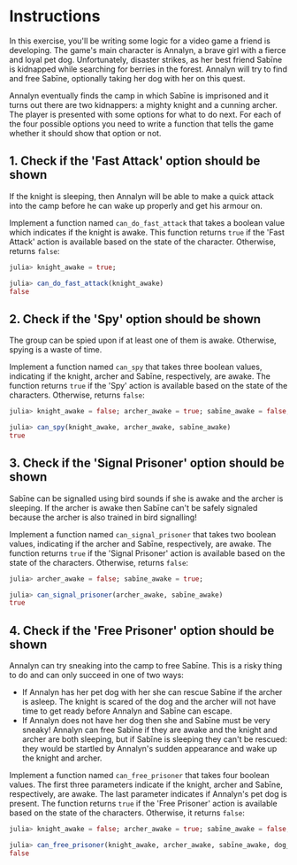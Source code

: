 # Instructions

In this exercise, you'll be writing some logic for a video game a friend is developing. The game's main character is Annalyn, a brave girl with a fierce and loyal pet dog. Unfortunately, disaster strikes, as her best friend Sabīne is kidnapped while searching for berries in the forest. Annalyn will try to find and free Sabīne, optionally taking her dog with her on this quest.

Annalyn eventually finds the camp in which Sabīne is imprisoned and it turns out there are two kidnappers: a mighty knight and a cunning archer.
The player is presented with some options for what to do next.
For each of the four possible options you need to write a function that tells the game whether it should show that option or not.

## 1. Check if the 'Fast Attack' option should be shown

If the knight is sleeping, then Annalyn will be able to make a quick attack into the camp before he can wake up properly and get his armour on.

Implement a function named `can_do_fast_attack` that takes a boolean value which indicates if the knight is awake. This function returns `true` if the 'Fast Attack' action is available based on the state of the character. Otherwise, returns `false`:

```julia
julia> knight_awake = true;

julia> can_do_fast_attack(knight_awake)
false
```

<!-- _Note: A trailing semicolon suppresses the output of an expression in the top level of the REPL or other interactive contexts (such as Jupyter notebook cells). The output of an expression is only printed by default in the top level of the REPL, not within functions, scripts or other files._ (unlike what you may expect if you've used Matlab in the past)._ TODO: Move this to the exercise where the semicolon is first used in examples. Somehow show the Matlab hint only to students who have used Matlab before, when that'll be possible.-->

## 2. Check if the 'Spy' option should be shown

The group can be spied upon if at least one of them is awake. Otherwise, spying is a waste of time.

Implement a function named `can_spy` that takes three boolean values, indicating if the knight, archer and Sabīne, respectively, are awake. The function returns `true` if the 'Spy' action is available based on the state of the characters. Otherwise, returns `false`:

```julia
julia> knight_awake = false; archer_awake = true; sabīne_awake = false;

julia> can_spy(knight_awake, archer_awake, sabīne_awake)
true
```

## 3. Check if the 'Signal Prisoner' option should be shown

Sabīne can be signalled using bird sounds if she is awake and the archer is sleeping. If the archer is awake then Sabīne can't be safely signaled because the archer is also trained in bird signalling!

Implement a function named `can_signal_prisoner` that takes two boolean values, indicating if the archer and Sabīne, respectively, are awake. The function returns `true` if the 'Signal Prisoner' action is available based on the state of the characters. Otherwise, returns `false`:

```julia
julia> archer_awake = false; sabīne_awake = true;

julia> can_signal_prisoner(archer_awake, sabīne_awake)
true
```

## 4. Check if the 'Free Prisoner' option should be shown

Annalyn can try sneaking into the camp to free Sabīne. This is a risky thing to do and can only succeed in one of two ways:
  - If Annalyn has her pet dog with her she can rescue Sabīne if the archer is asleep.
    The knight is scared of the dog and the archer will not have time to get ready before Annalyn and Sabīne can escape.
  - If Annalyn does not have her dog then she and Sabīne must be very sneaky!
    Annalyn can free Sabīne if they are awake and the knight and archer are both sleeping, but if Sabīne is sleeping they can't be rescued: they would be startled by Annalyn's sudden appearance and wake up the knight and archer.

Implement a function named `can_free_prisoner` that takes four boolean values. The first three parameters indicate if the knight, archer and Sabīne, respectively, are awake. The last parameter indicates if Annalyn's pet dog is present. The function returns `true` if the 'Free Prisoner' action is available based on the state of the characters. Otherwise, it returns `false`:

```julia
julia> knight_awake = false; archer_awake = true; sabīne_awake = false; dog_present = false;

julia> can_free_prisoner(knight_awake, archer_awake, sabīne_awake, dog_present)
false
```
